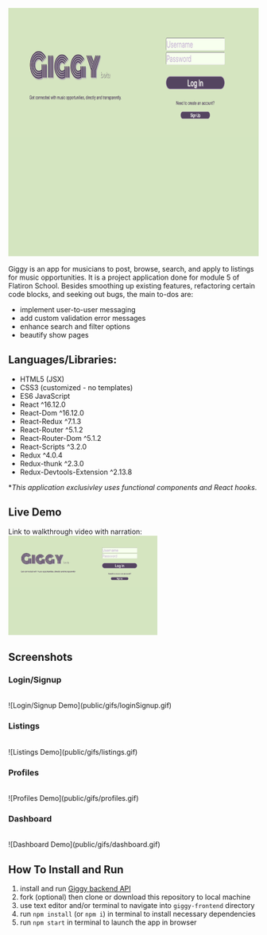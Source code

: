 <img 
  src="public/images/welcomePage.png" 
  alt="giggy walkthrough demo link to youtube" 
  width="1350" 
  height="500"
/>

Giggy is an app for musicians to post, browse, search, and apply to listings for music opportunities.
It is a project application done for module 5 of Flatiron School. Besides smoothing up existing 
features, refactoring certain code blocks, and seeking out bugs, the main to-dos are:
  - implement user-to-user messaging
  - add custom validation error messages
  - enhance search and filter options
  - beautify show pages

## Languages/Libraries:

  - HTML5 (JSX)
  - CSS3 (customized - no templates)
  - ES6 JavaScript
  - React ^16.12.0 
  - React-Dom ^16.12.0 
  - React-Redux ^7.1.3 
  - React-Router ^5.1.2 
  - React-Router-Dom ^5.1.2 
  - React-Scripts ^3.2.0 
  - Redux ^4.0.4 
  - Redux-thunk ^2.3.0 
  - Redux-Devtools-Extension ^2.13.8

  *_This application exclusivley uses functional components and React hooks_.

## Live Demo
  Link to walkthrough video with narration:
  <br/>
  <a href="https://www.youtube.com/watch?v=qJu9ODluSp4&feature=youtu.be" target="_blank">
    <img 
      src="public/images/welcomePage.png" 
      alt="giggy walkthrough demo link to youtube" 
      width="300" 
      height="200"
    />
  </a>  

## Screenshots

  ### Login/Signup
  <br/>
  ![Login/Signup Demo](public/gifs/loginSignup.gif)

  ### Listings
  <br/>
  ![Listings Demo](public/gifs/listings.gif)

  ### Profiles
  <br/>
  ![Profiles Demo](public/gifs/profiles.gif)

  ### Dashboard
  <br/>
  ![Dashboard Demo](public/gifs/dashboard.gif)

## How To Install and Run 

  1. install and run [Giggy backend API](https://github.com/dangrammer/giggy-backend)
  2. fork (optional) then clone or download this repository to local machine
  3. use text editor and/or terminal to navigate into `giggy-frontend` directory
  4. run `npm install` (or `npm i`) in terminal to install necessary dependencies
  5. run `npm start` in terminal to launch the app in browser




